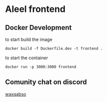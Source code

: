 # Aleel frontend

## Docker Development

to start build the image

`docker build -f Dockerfile.dev -t frontend .`

to start the container

`docker run -p 3000:3000 frontend`

## Comunity chat on discord

[waxqabso](https://discord.gg/sU6ZUwT)

